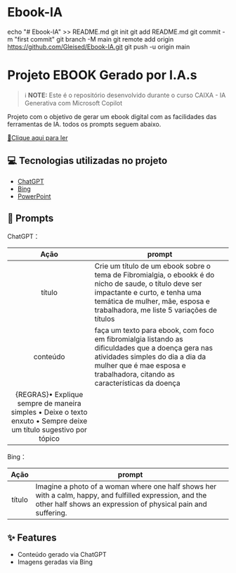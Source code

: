 # Ebook-IA
echo "# Ebook-IA" >> README.md
git init
git add README.md
git commit -m "first commit"
git branch -M main
git remote add origin https://github.com/Gleised/Ebook-IA.git
git push -u origin main

# Projeto EBOOK Gerado por I.A.s

 > ℹ️ **NOTE:** Este é o repositório desenvolvido durante o curso CAIXA - IA Generativa com Microsoft Copilot

Projeto com o objetivo de gerar um ebook digital com as facilidades das ferramentas de IA. todos os prompts
seguem abaixo.

<a href=" https://github.com/Gleised/Ebook-IA/blob/main/ebook%20-%20IA.pdf" title="View PDF now"> 📕Clique aqui para ler</a>

## 💻 Tecnologias utilizadas no projeto

- [ChatGPT](https://chatgpt.com/) 
- [Bing](https://www.bing.com/images/create?FORM=IRPGEN)
- [PowerPoint](https://www.microsoft.com/en/microsoft-365/powerpoint)

## 🧠 Prompts

ChatGPT：

|   Ação   | prompt                                                                                                                                                                                                                                                                         |
| :------: | ------------------------------------------------------------------------------------------------------------------------------------------------------------------------------------------------------------------------------------------------------------------------------ |
|  título  | Crie um título de um ebook sobre o tema de Fibromialgia, o ebookk é do nicho de saude, o título deve ser impactante e curto, e tenha uma temática de mulher, mãe, esposa e trabalhadora, me liste 5 variações de títulos                                                        |
| conteúdo | faça um texto para ebook, com foco em fibromialgia listando as dificuldades que a doença gera nas atividades simples do dia a dia da mulher que é mae esposa e trabalhadora, citando as características da doença
{REGRAS}• Explique sempre de maneira simples •  Deixe o texto  enxuto • Sempre deixe um título sugestivo por tópico  |

Bing：

|  Ação  | prompt                                                                                 |
| :----: | -------------------------------------------------------------------------------------- |
| título | Imagine a photo of a woman where one half shows her with a calm, happy, and fulfilled expression, and the other half shows an expression of physical pain and suffering. |

## ✨ Features

- Conteúdo gerado via ChatGPT
- Imagens geradas via Bing




<br/><br/>
<p>
